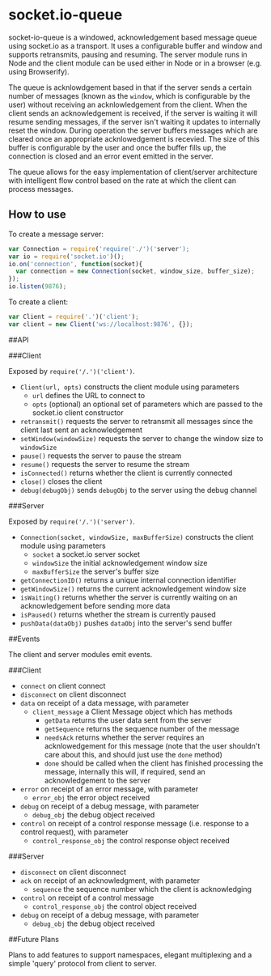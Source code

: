 # socket.io-queue

socket-io-queue is a windowed, acknowledgement based message queue using socket.io as a transport. It uses a 
configurable buffer and window and supports retransmits, pausing and resuming. The server module runs in Node and the client module can be used either in Node or in a browser (e.g. using Browserify). 

The queue is acknlowdgement based in that if the server sends a certain number of messages (known as the `window`, which is configurable by the user) without receiving an acknlowledgement from the client. When the client sends an acknowledgement is received, if the server is waiting it will resume sending messages, if the server isn't waiting it updates to internally reset the window. During operation the server buffers messages which are cleared once an appropriate acknlowedgement is recevied. The size of this buffer is configurable by the user and once the buffer fills up, the connection is closed and an error event emitted in the server.

The queue allows for the easy implementation of client/server architecture with intelligent flow control based on the rate at which the client can process messages.

## How to use

To create a message server:

```js
var Connection = require('require('./')('server');
var io = require('socket.io')();
io.on('connection', function(socket){
  var connection = new Connection(socket, window_size, buffer_size);
});
io.listen(9876);
```

To create a client:

```js
var Client = require('.')('client');
var client = new Client('ws://localhost:9876', {});
```

##API

###Client

Exposed by `require('/.')('client')`.

* `Client(url, opts)` constructs the client module using parameters
    * `url` defines the URL to connect to
    * `opts` (optional) an optional set of parameters which are passed to the socket.io client constructor
* `retransmit()` requests the server to retransmit all messages since the client last sent an acknowledgement
* `setWindow(windowSize)` requests the server to change the window size to `windowSize`
* `pause()` requests the server to pause the stream
* `resume()` requests the server to resume the stream
* `isConnected()` returns whether the client is currently connected
* `close()` closes the client
* `debug(debugObj)` sends `debugObj` to the server using the debug channel 

###Server

Exposed by `require('/.')('server')`.

* `Connection(socket, windowSize, maxBufferSize)` constructs the client module using parameters
    * `socket` a socket.io server socket
    * `windowSize` the initial acknowledgement window size
    * `maxBufferSize` the server's buffer size
* `getConnectionID()` returns a unique internal connection identifier
* `getWindowSize()` returns the current acknowledgement window size
* `isWaiting()` returns whether the server is currently waiting on an acknowledgement before sending more data
* `isPaused()` returns whether the stream is currently paused
* `pushData(dataObj)` pushes `dataObj` into the server's send buffer

##Events

The client and server modules emit events.

###Client         
          
* `connect` on client connect
* `disconnect` on client disconnect
* `data` on receipt of a data message, with parameter
    * `client_message` a Client Message object which has methods
        * `getData` returns the user data sent from the server
        * `getSequence` returns the sequence number of the message
        * `needsAck` returns whether the server requires an acknlowedgement for this message (note that the user shouldn't care about this, and should just use the `done` method)
        * `done` should be called when the client has finished processing the message, internally this will, if required, send an acknowledgement to the server
* `error` on receipt of an error message, with parameter
    * `error_obj` the error object received
* `debug` on receipt of a debug message, with parameter
    * `debug_obj` the debug object received
* `control` on receipt of a control response message (i.e. response to a control request), with parameter
    * `control_response_obj` the control response object received

###Server

* `disconnect` on client disconnect
* `ack` on receipt of an acknowledgment, with parameter
    * `sequence` the sequence number which the client is acknowledging
* `control` on receipt of a control message
    * `control_response_obj` the control object received
* `debug` on receipt of a debug message, with parameter
    * `debug_obj` the debug object received

##Future Plans

Plans to add features to support namespaces, elegant multiplexing and a simple 'query' protocol from client to server.
